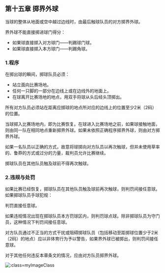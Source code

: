 ## 第十五章 掷界外球

当球的整体从地面或空中越过边线时，由最后触球队员的对方掷界外球。

界外球不能直接掷进球门得分：

- 如果球直接掷入对方球门——判踢球门球。
- 如果球直接掷入本方球门——判踢角球。

### 1.程序

在掷出球的瞬间，掷球队员必须：

- 站立面向比赛场地。
- 任何一只脚的一部分在边线上或在边线外的地面上。
- 在球离开比赛场地的地点，用双手将球从头后经头顶掷出。

所有对方队员必须站在距离应掷球的地点所对应的边线上的位置至少2米（2码）的位置。

当球掷入比赛场地内，即为比赛恢复。在球进入比赛场地之前，如果球接触地面，则由同一队在相同地点重新掷界外球。如果未依照正确程序掷界外球，则由对方掷界外球。

如果一名队员以正确的方式，故意将球掷向对方队员以再次触球，但并未使用草率的、鲁莽的方式或过分的力量，裁判员允许比赛继续。

掷球队员在其他队员触及球前不得再次触球。

### 2.违规与处罚

如果比赛已经恢复，掷球队员在其他队员触及球前再次触球，则判罚间接任意球。如果掷球队员手球犯规：

判罚直接任意球。

如果违规情况出现在掷球队员本方罚球区内，则判罚球点球。除非掷球队员为守门员，这种情况下判罚间接任意球。

对方队员通过不正当的方式干扰或阻碍掷球队员（包括移动至距掷球位置少于2米（2码）的地点）应以非体育行为予以警告，如果界外球已被掷出，则判罚间接任意球。

对于其他任何违反本章条文的情况，应由对方队员掷界外球。

![](../vertopal_a6e2a68e5d38415d827a2cae7f5e6c13/media/image32.png ':class=myImageClass')
